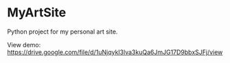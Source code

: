 # MyArtSite
Python project for my personal art site. 

View demo:
https://drive.google.com/file/d/1uNjqykI3lva3kuQa6JmJG17D9bbxSJFj/view
